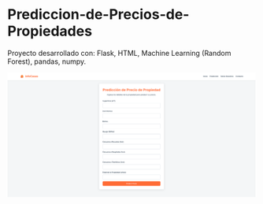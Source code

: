 # Prediccion-de-Precios-de-Propiedades
Proyecto desarrollado con: Flask, HTML, Machine Learning (Random Forest), pandas, numpy.

<img src="https://github.com/FreddyMachaca/Infocasas/blob/main/images/home.png" alt="Home" border="0">
